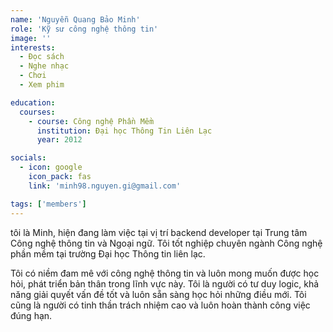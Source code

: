 ```yaml
---
name: 'Nguyễn Quang Bảo Minh'
role: 'Kỹ sư công nghệ thông tin'
image: ''
interests:
  - Đọc sách
  - Nghe nhạc
  - Chơi
  - Xem phim

education:
  courses:
    - course: Công nghệ Phần Mềm
      institution: Đại học Thông Tin Liên Lạc
      year: 2012

socials:
  - icon: google
    icon_pack: fas
    link: 'minh98.nguyen.gi@gmail.com'

tags: ['members']
---
```


<p class="mb-5">tôi là Minh, hiện đang làm việc tại vị trí backend developer tại Trung tâm Công nghệ thông tin và Ngoại ngữ. Tôi tốt nghiệp chuyên ngành Công nghệ phần mềm tại trường Đại học Thông tin liên lạc.</p>
<p>Tôi có niềm đam mê với công nghệ thông tin và luôn mong muốn được học hỏi, phát triển bản thân trong lĩnh vực này. Tôi là người có tư duy logic, khả năng giải quyết vấn đề tốt và luôn sẵn sàng học hỏi những điều mới. Tôi cũng là người có tinh thần trách nhiệm cao và luôn hoàn thành công việc đúng hạn.</p>
